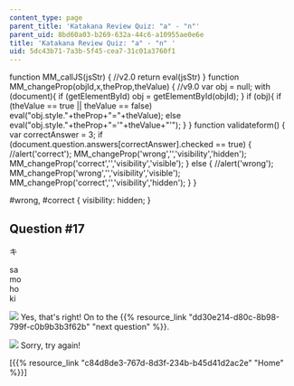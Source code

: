 ```yaml
---
content_type: page
parent_title: 'Katakana Review Quiz: "a" - "n"'
parent_uid: 8bd60a03-b269-632a-44c6-a10955ae0e6e
title: 'Katakana Review Quiz: "a" - "n" '
uid: 5dc43b71-7a3b-5f45-cea7-31c01a3760f1
---
```


function MM\_callJS(jsStr) { //v2.0 return eval(jsStr) } function MM\_changeProp(objId,x,theProp,theValue) { //v9.0 var obj = null; with (document){ if (getElementById) obj = getElementById(objId); } if (obj){ if (theValue == true || theValue == false) eval("obj.style."+theProp+"="+theValue); else eval("obj.style."+theProp+"='"+theValue+"'"); } } function validateform() { var correctAnswer = 3; if (document.question.answers\[correctAnswer\].checked == true) { //alert('correct'); MM\_changeProp('wrong','','visibility','hidden'); MM\_changeProp('correct','','visibility','visible'); } else { //alert('wrong'); MM\_changeProp('wrong','','visibility','visible'); MM\_changeProp('correct','','visibility','hidden'); } }

#wrong, #correct { visibility: hidden; }

Question #17
------------

キ

 sa  
 mo  
 ho  
 ki

![](/resources/res-21g-01-kana-spring-2010/katakana/katakana-review-quiz-a-n/katakana-review-quiz-a-n/yokudeki.gif) Yes, that's right! On to the {{% resource_link "dd30e214-d80c-8b98-799f-c0b9b3b3f62b" "next question" %}}.

![](/resources/res-21g-01-kana-spring-2010/katakana/katakana-review-quiz-a-n/katakana-review-quiz-a-n/chigau.gif) Sorry, try again!

  
\[{{% resource_link "c84d8de3-767d-8d3f-234b-b45d41d2ac2e" "Home" %}}\]